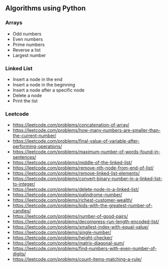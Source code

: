## Algorithms using Python

### Arrays

- Odd numbers
- Even numbers
- Prime numbers
- Reverse a list
- Largest number

### Linked List

- Insert a node in the end
- Insert a node in the beginning
- Insert a node after a specific node
- Delete a node
- Print the list

### Leetcode

- https://leetcode.com/problems/concatenation-of-array/
- https://leetcode.com/problems/how-many-numbers-are-smaller-than-the-current-number/
- https://leetcode.com/problems/final-value-of-variable-after-performing-operations/
- https://leetcode.com/problems/maximum-number-of-words-found-in-sentences/
- https://leetcode.com/problems/middle-of-the-linked-list/
- https://leetcode.com/problems/remove-nth-node-from-end-of-list/
- https://leetcode.com/problems/remove-linked-list-elements/
- https://leetcode.com/problems/convert-binary-number-in-a-linked-list-to-integer/
- https://leetcode.com/problems/delete-node-in-a-linked-list/
- https://leetcode.com/problems/palindrome-number/
- https://leetcode.com/problems/richest-customer-wealth/
- https://leetcode.com/problems/kids-with-the-greatest-number-of-candies/
- https://leetcode.com/problems/number-of-good-pairs/
- https://leetcode.com/problems/decompress-run-length-encoded-list/
- https://leetcode.com/problems/smallest-index-with-equal-value/
- https://leetcode.com/problems/single-number/
- https://leetcode.com/problems/height-checker/
- https://leetcode.com/problems/matrix-diagonal-sum/
- https://leetcode.com/problems/find-numbers-with-even-number-of-digits/
- https://leetcode.com/problems/count-items-matching-a-rule/